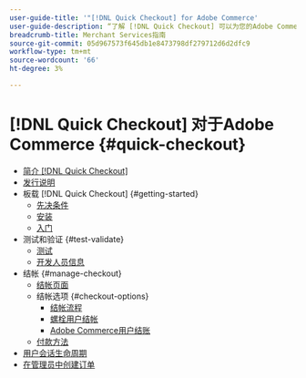 ```yaml
---
user-guide-title: '"[!DNL Quick Checkout] for Adobe Commerce'
user-guide-description: “了解 [!DNL Quick Checkout] 可以为您的Adobe Commerce实例以及如何成功载入和设置扩展。”
breadcrumb-title: Merchant Services指南
source-git-commit: 05d967573f645db1e8473798df279712d6d2dfc9
workflow-type: tm+mt
source-wordcount: '66'
ht-degree: 3%

---
```



# [!DNL Quick Checkout] 对于Adobe Commerce {#quick-checkout}

- [简介 [!DNL Quick Checkout]](overview.md)
- [发行说明](release-notes.md)
- 板载 [!DNL Quick Checkout] {#getting-started}
   - [先决条件](prerequisites.md)
   - [安装](install.md)
   - [入门](onboarding.md)
- 测试和验证 {#test-validate}
   - [测试](testing.md)
   - [开发人员信息](developer.md)
- 结帐 {#manage-checkout}
   - [结帐页面](checkout-page.md)
   - 结帐选项 {#checkout-options}
      - [结帐流程](checkout-flow.md)
      - [螺栓用户结帐](checkout-bolt.md)
      - [Adobe Commerce用户结账](checkout-adobe-commerce.md)
   - [付款方法](payment-methods.md)
- [用户会话生命周期](user-session-lifetime.md)
- [在管理员中创建订单](create-order-admin.md)
